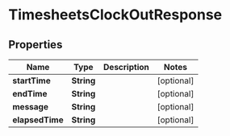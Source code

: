 

# TimesheetsClockOutResponse


## Properties

| Name | Type | Description | Notes |
|------------ | ------------- | ------------- | -------------|
|**startTime** | **String** |  |  [optional] |
|**endTime** | **String** |  |  [optional] |
|**message** | **String** |  |  [optional] |
|**elapsedTime** | **String** |  |  [optional] |




